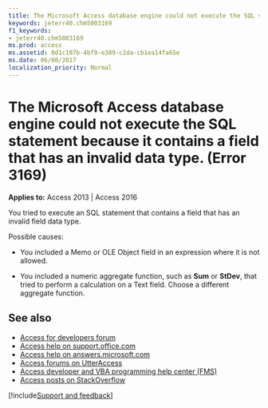 ```yaml
---
title: The Microsoft Access database engine could not execute the SQL statement because it contains a field that has an invalid data type. (Error 3169)
keywords: jeterr40.chm5003169
f1_keywords:
- jeterr40.chm5003169
ms.prod: access
ms.assetid: 0d1c107b-4bf9-e389-c2da-cb1ea14fa65e
ms.date: 06/08/2017
localization_priority: Normal
---
```



# The Microsoft Access database engine could not execute the SQL statement because it contains a field that has an invalid data type. (Error 3169)

  

**Applies to:** Access 2013 | Access 2016

You tried to execute an SQL statement that contains a field that has an invalid field data type.

Possible causes:


- You included a Memo or OLE Object field in an expression where it is not allowed.
    
- You included a numeric aggregate function, such as  **Sum** or **StDev**, that tried to perform a calculation on a Text field. Choose a different aggregate function.
    

## See also

- [Access for developers forum](https://social.msdn.microsoft.com/Forums/office/home?forum=accessdev)
- [Access help on support.office.com](https://support.office.com/search/results?query=Access)
- [Access help on answers.microsoft.com](https://answers.microsoft.com/)
- [Access forums on UtterAccess](https://www.utteraccess.com/forum/index.php?act=idx)
- [Access developer and VBA programming help center (FMS)](https://www.fmsinc.com/MicrosoftAccess/developer/)
- [Access posts on StackOverflow](https://stackoverflow.com/questions/tagged/ms-access)

[!include[Support and feedback](~/includes/feedback-boilerplate.md)]